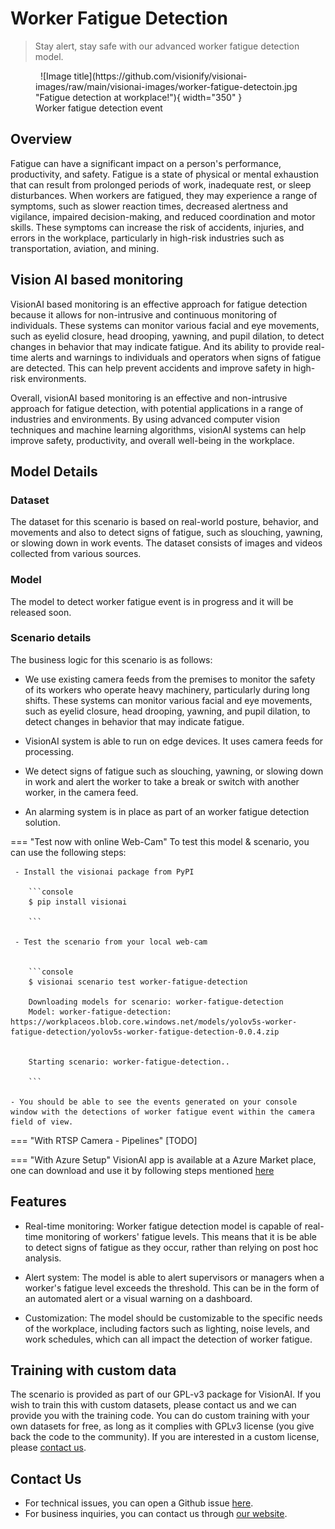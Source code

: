 
# **Worker Fatigue Detection**

> Stay alert, stay safe with our advanced worker fatigue detection model.

<figure markdown>
  ![Image title](https://github.com/visionify/visionai-images/raw/main/visionai-images/worker-fatigue-detectoin.jpg "Fatigue detection at workplace!"){ width="350" }<figcaption>Worker fatigue detection event</figcaption>
</figure>

## Overview

Fatigue can have a significant impact on a person's performance, productivity, and safety. Fatigue is a state of physical or mental exhaustion that can result from prolonged periods of work, inadequate rest, or sleep disturbances. When workers are fatigued, they may experience a range of symptoms, such as slower reaction times, decreased alertness and vigilance, impaired decision-making, and reduced coordination and motor skills. These symptoms can increase the risk of accidents, injuries, and errors in the workplace, particularly in high-risk industries such as transportation, aviation, and mining. 


## Vision AI based monitoring

VisionAI based monitoring is an effective approach for fatigue detection because it allows for non-intrusive and continuous monitoring of individuals. These systems can monitor various facial and eye movements, such as eyelid closure, head drooping, yawning, and pupil dilation, to detect changes in behavior that may indicate fatigue. And its ability to provide real-time alerts and warnings to individuals and operators when signs of fatigue are detected. This can help prevent accidents and improve safety in high-risk environments. 

Overall, visionAI based monitoring is an effective and non-intrusive approach for fatigue detection, with potential applications in a range of industries and environments. By using advanced computer vision techniques and machine learning algorithms, visionAI systems can help improve safety, productivity, and overall well-being in the workplace. 

## Model Details

### Dataset

The dataset for this scenario is based on real-world posture, behavior, and movements and also to detect signs of fatigue, such as slouching, yawning, or slowing down in work events. The dataset consists of images and videos collected from various sources. 

### Model
The model to detect worker fatigue event is in progress and it will be released soon. 

### Scenario details

The business logic for this scenario is as follows: 

- We use existing camera feeds from the premises to monitor the safety of its workers who operate heavy machinery, particularly during long shifts. These systems can monitor various facial and eye movements, such as eyelid closure, head drooping, yawning, and pupil dilation, to detect changes in behavior that may indicate fatigue.

- VisionAI system is able to run on edge devices. It uses camera feeds for processing. 

- We detect signs of fatigue such as slouching, yawning, or slowing down in work and alert the worker to take a break or switch with another worker, in the camera feed. 

- An alarming system is in place as part of an worker fatigue detection solution. 

=== "Test now with online Web-Cam"
     To test this model & scenario, you can use the following steps:

     - Install the visionai package from PyPI
     
        ```console
        $ pip install visionai
        
        ```
     
     - Test the scenario from your local web-cam
     

        ```console
        $ visionai scenario test worker-fatigue-detection

        Downloading models for scenario: worker-fatigue-detection
        Model: worker-fatigue-detection: https://workplaceos.blob.core.windows.net/models/yolov5s-worker-fatigue-detection/yolov5s-worker-fatigue-detection-0.0.4.zip
        

        Starting scenario: worker-fatigue-detection..

        ```

    - You should be able to see the events generated on your console window with the detections of worker fatigue event within the camera field of view.

=== "With RTSP Camera - Pipelines"
     [TODO]
 
=== "With Azure Setup"
     VisionAI app is available at a Azure Market place, one can download and use it by following steps mentioned [here](../overview/azure-managed-app.md)




## Features

- Real-time monitoring: Worker fatigue detection model is capable of real-time monitoring of workers' fatigue levels. This means that it is be able to detect signs of fatigue as they occur, rather than relying on post hoc analysis.

- Alert system: The model is able to alert supervisors or managers when a worker's fatigue level exceeds the threshold. This can be in the form of an automated alert or a visual warning on a dashboard.

- Customization: The model should be customizable to the specific needs of the workplace, including factors such as lighting, noise levels, and work schedules, which can all impact the detection of worker fatigue.

## Training with custom data

The scenario is provided as part of our GPL-v3 package for VisionAI. If you wish to train this with custom datasets, please contact us and we can provide you with the training code. You can do custom training with your own datasets for free, as long as it complies with GPLv3 license (you give back the code to the community). If you are interested in a custom license, please [contact us](../company/contact.md).


## Contact Us

- For technical issues, you can open a Github issue [here](https://github.com/visionify/visionai).
- For business inquiries, you can contact us through [our website](https://visionify.ai/contact).
